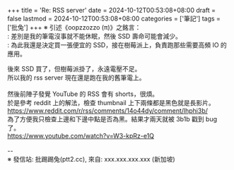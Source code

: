 +++
title = 'Re: RSS server'
date = 2024-10-12T00:53:08+08:00
draft = false
lastmod = 2024-10-12T00:53:08+08:00
categories = ['筆記']
tags = ['批兔']
+++
※ 引述《oopzzozzo (π)》之銘言：<br>
: 差別是我的筆電沒事就不能休眠，然後 SSD 壽命可能會減少。<br>
: 為此我還是決定買一張便宜的 SSD，接在樹莓派上，負責跑那些需要高頻 IO 的應用。<br>

後來 SSD 買了，但樹莓派掛了，永遠電壓不足。<br>
所以我的 rss server 現在還是跑在我的舊筆電上。<br>
<br>
然後前陣子發覺 YouTube 的 RSS 會有 shorts，很煩。<br>
於是參考 reddit 上的解法，檢查 thumbnail 上下兩條都是黑色就是長影片。<br>
https://www.reddit.com/r/rss/comments/14o44dy/comment/lhphi3b/<br>
為了方便我只檢查上邊和下邊中點是否為黑。結果才兩天就被 3b1b 戳到 bug 了。<br>
https://www.youtube.com/watch?v=W3-kpRz-e1Q<br>
<br>
--<br>
※ 發信站: 批踢踢兔(ptt2.cc), 來自: xxx.xxx.xxx.xxx (新加坡)<br>
